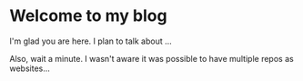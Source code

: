 # Welcome to my blog

I'm glad you are here. I plan to talk about ...

Also, wait a minute. I wasn't aware it was possible to have multiple repos as websites...
